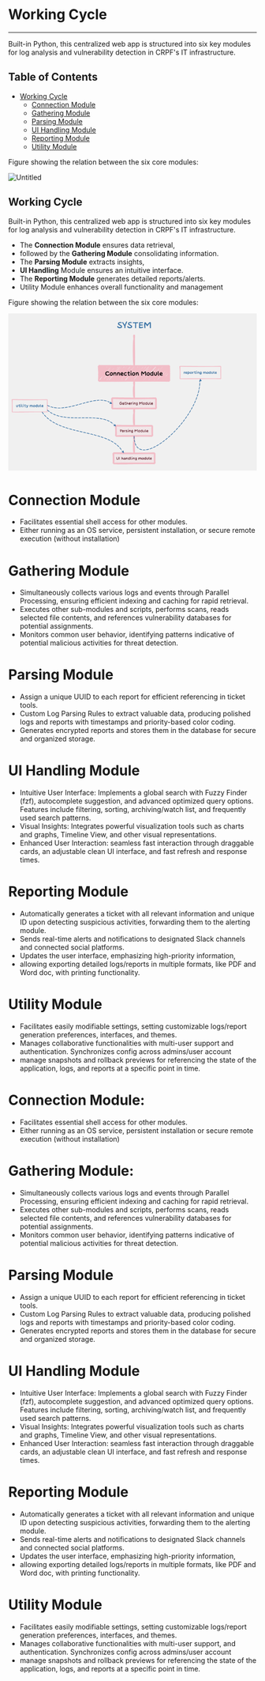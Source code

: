 # Working Cycle

---

Built-in Python, this centralized web app is structured into six key modules for log analysis and vulnerability detection in CRPF's IT infrastructure.

## Table of Contents

- [Working Cycle](https://www.notion.so/Working-Cycle-36152a04617d47929859874e37c633de?pvs=21)
    - [Connection Module](https://www.notion.so/Working-Cycle-36152a04617d47929859874e37c633de?pvs=21)
    - [Gathering Module](https://www.notion.so/Working-Cycle-36152a04617d47929859874e37c633de?pvs=21)
    - [Parsing Module](https://www.notion.so/Working-Cycle-36152a04617d47929859874e37c633de?pvs=21)
    - [UI Handling Module](https://www.notion.so/Working-Cycle-36152a04617d47929859874e37c633de?pvs=21)
    - [Reporting Module](https://www.notion.so/Working-Cycle-36152a04617d47929859874e37c633de?pvs=21)
    - [Utility Module](https://www.notion.so/Working-Cycle-36152a04617d47929859874e37c633de?pvs=21)

Figure showing the relation between the six core modules:

![Untitled](Working%20Cycle%2036152a04617d47929859874e37c633de/Untitled.png)

## Working Cycle

Built-in Python, this centralized web app is structured into six key modules for log analysis and vulnerability detection in CRPF's IT infrastructure.

- The **Connection Module** ensures data retrieval,
- followed by the **Gathering Module** consolidating information.
- The **Parsing Module** extracts insights,
- **UI Handling** Module ensures an intuitive interface.
- The **Reporting Module** generates detailed reports/alerts.
- Utility Module enhances overall functionality and management

Figure showing the relation between the six core modules:

![img01](imgs/img01.png)

# Connection Module

- Facilitates essential shell access for other modules.
- Either running as an OS service, persistent installation, or secure remote execution (without installation)

# Gathering Module

- Simultaneously collects various logs and events through Parallel Processing, ensuring efficient indexing and caching for rapid retrieval.
- Executes other sub-modules and scripts, performs scans, reads selected file contents, and references vulnerability databases for potential assignments.
- Monitors common user behavior, identifying patterns indicative of potential malicious activities for threat detection.

# Parsing Module

- Assign a unique UUID to each report for efficient referencing in ticket tools.
- Custom Log Parsing Rules to extract valuable data, producing polished logs and reports with timestamps and priority-based color coding.
- Generates encrypted reports and stores them in the database for secure and organized storage.

# UI Handling Module

- Intuitive User Interface: Implements a global search with Fuzzy Finder (fzf), autocomplete suggestion, and advanced optimized query options. Features include filtering, sorting, archiving/watch list, and frequently used search patterns.
- Visual Insights: Integrates powerful visualization tools such as charts and graphs, Timeline View, and other visual representations.
- Enhanced User Interaction: seamless fast interaction through draggable cards, an adjustable clean UI interface, and fast refresh and response times.

# Reporting Module

- Automatically generates a ticket with all relevant information and unique ID upon detecting suspicious activities, forwarding them to the alerting module.
- Sends real-time alerts and notifications to designated Slack channels and connected social platforms.
- Updates the user interface, emphasizing high-priority information,
- allowing exporting detailed logs/reports in multiple formats, like PDF and Word doc, with printing functionality.

# Utility Module

- Facilitates easily modifiable settings, setting customizable logs/report generation preferences, interfaces, and themes.
- Manages collaborative functionalities with multi-user support and authentication. Synchronizes config across admins/user account
- manage snapshots and rollback previews for referencing the state of the application, logs, and reports at a specific point in time.

# Connection Module:

- Facilitates essential shell access for other modules.
- Either running as an OS service, persistent installation
or secure remote execution (without installation)

# Gathering Module:

- Simultaneously collects various logs and events through Parallel Processing, ensuring efficient indexing and caching for rapid retrieval.
- Executes other sub-modules and scripts, performs scans, reads selected file contents, and references vulnerability databases for potential assignments.
- Monitors common user behavior, identifying patterns indicative of potential malicious activities for threat detection.

# Parsing Module

- Assign a unique UUID to each report for efficient referencing in ticket tools.
- Custom Log Parsing Rules to extract valuable data, producing polished logs and reports with timestamps and priority-based color coding.
- Generates encrypted reports and stores them in the database for secure and organized storage.

# UI Handling Module

- Intuitive User Interface: Implements a global search with Fuzzy Finder (fzf), autocomplete suggestion, and advanced optimized query options. Features include filtering, sorting, archiving/watch list, and frequently used search patterns.
- Visual Insights: Integrates powerful visualization tools such as charts and graphs, Timeline View, and other visual representations.
- Enhanced User Interaction: seamless fast interaction through draggable cards, an adjustable clean UI interface, and fast refresh and response times.

# Reporting Module

- Automatically generates a ticket with all relevant information and unique ID upon detecting suspicious activities, forwarding them to the alerting module.
- Sends real-time alerts and notifications to designated Slack channels and connected social platforms.
- Updates the user interface, emphasizing high-priority information,
- allowing exporting detailed logs/reports in multiple formats, like PDF and Word doc, with printing functionality.

# Utility Module

- Facilitates easily modifiable settings, setting customizable logs/report generation preferences, interfaces, and themes.
- Manages collaborative functionalities with multi-user support, and authentication. Synchronizes config across admins/user account
- manage snapshots and rollback previews for referencing the state of the application, logs, and reports at a specific point in time.
